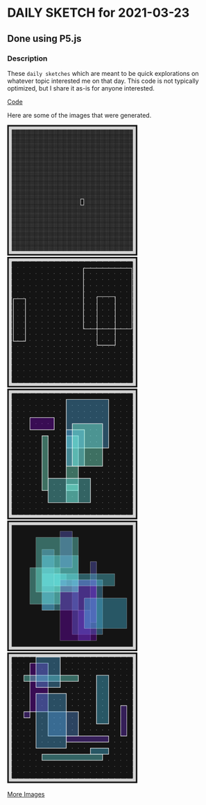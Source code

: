 # DAILY SKETCH for 2021-03-23

## Done using P5.js

### Description

These `daily sketches` which are meant to be quick explorations     on whatever topic interested me on that day. This code is not typically optimized, but I share it as-is for anyone interested.

[Code](2021-03-23) 

Here are some of the images that were generated.

<img src = 'images/keep_2021-3-23-14-58-30-1452.png' width = '300'> 
<img src = 'images/keep_2021-3-23-15-6-48-11651.png' width = '300'> 
<img src = 'images/keep_2021-3-23-16-54-31-2340.png' width = '300'> 
<img src = 'images/keep_2021-3-23-16-55-34-2030.png' width = '300'> 
<img src = 'images/keep_2021-3-23-16-55-9-1981.png' width = '300'> 


[More Images](2021-03-23/images) 

